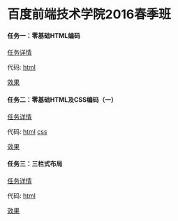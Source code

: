 # 百度前端技术学院2016春季班

#### 任务一：零基础HTML编码

[任务详情](http://ife.baidu.com/task/detail?taskId=1)

代码: 
[html](https://github.com/kawaiiryuu/ife_work/blob/master/task1.html)

[效果](http://htmlpreview.github.io/?https://github.com/kawaiiryuu/ife_work/blob/master/task1.html)

#### 任务二：零基础HTML及CSS编码（一）

[任务详情](http://ife.baidu.com/task/detail?taskId=2)

代码: 
[html](https://github.com/kawaiiryuu/ife_work/blob/master/task2.html)
[css](https://github.com/kawaiiryuu/ife_work/blob/master/task2.css)

[效果](http://htmlpreview.github.io/?https://github.com/kawaiiryuu/ife_work/blob/master/task2.html)

#### 任务三：三栏式布局

[任务详情](http://ife.baidu.com/task/detail?taskId=3)

代码: 
[html](https://github.com/kawaiiryuu/ife_work/blob/master/task3.html)

[效果](http://htmlpreview.github.io/?https://github.com/kawaiiryuu/ife_work/blob/master/task3.html)

